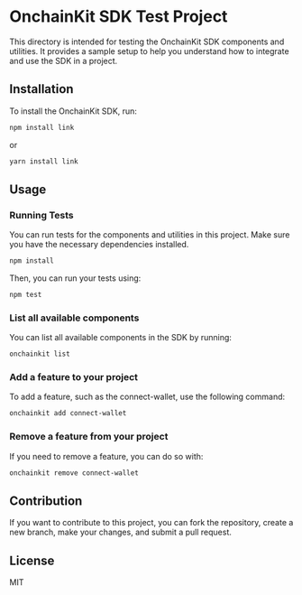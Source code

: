 # OnchainKit SDK Test Project

This directory is intended for testing the OnchainKit SDK components and utilities. It provides a sample setup to help you understand how to integrate and use the SDK in a project.

## Installation

To install the OnchainKit SDK, run:

```bash
npm install link
```

or

```bash
yarn install link
```

## Usage

### Running Tests

You can run tests for the components and utilities in this project. Make sure you have the necessary dependencies installed.

```bash
npm install
```

Then, you can run your tests using:

```bash
npm test
```

### List all available components

You can list all available components in the SDK by running:

```bash
onchainkit list
```

### Add a feature to your project

To add a feature, such as the connect-wallet, use the following command:

```bash
onchainkit add connect-wallet
```

### Remove a feature from your project

If you need to remove a feature, you can do so with:

```bash
onchainkit remove connect-wallet
```

## Contribution

If you want to contribute to this project, you can fork the repository, create a new branch, make your changes, and submit a pull request.

## License

MIT 